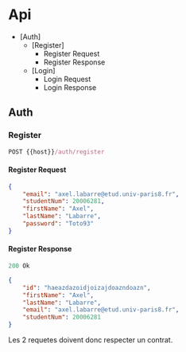 # Api

- [Auth]
  - [Register]
    - Register Request
    - Register Response
  - [Login]
    - Login Request
    - Login Response

## Auth

### Register

```js
POST {{host}}/auth/register
```

#### Register Request

```json
{
    "email": "axel.labarre@etud.univ-paris8.fr",
    "studentNum": 20006281,
    "firstName": "Axel",
    "lastName": "Labarre",
    "password": "Toto93"
}
```

#### Register Response

```js
200 Ok
```

```json
{
    "id": "haeazdazoidjoizajdoazndoazn",
    "firstName": "Axel",
    "lastName": "Labarre",
    "email": "axel.labarre@etud.univ-paris8.fr",
    "studentNum": 20006281
}
```

Les 2 requetes doivent donc respecter un contrat.
